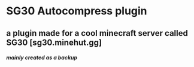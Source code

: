 # SG30 Autocompress plugin 

## a plugin made for a cool minecraft server called SG30 [sg30.minehut.gg]
##### mainly created as a backup
